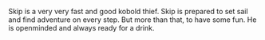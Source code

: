 Skip is a very very fast and good kobold thief. 
Skip is prepared to set sail and find adventure on every step. But more than that, to have some fun.
He is openminded and always ready for a drink. 
